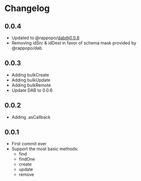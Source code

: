 # Changelog

## 0.0.4

* Updated to @rappopo/dab@0.0.8
* Removing idSrc & idDest in favor of schema mask provided by @rappopo/dab

## 0.0.3

* Adding bulkCreate
* Adding bulkUpdate
* Adding bulkRemote
* Update DAB to 0.0.6

## 0.0.2

* Adding .asCallback

## 0.0.1

* First commit ever
* Support the most basic methods:
  * find
  * findOne
  * create
  * update
  * remove